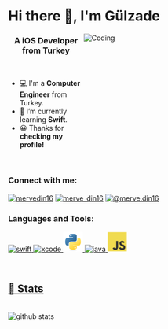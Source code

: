  <h1>  Hi there 👋, I'm Gülzade </h1>

<img align="right" alt="Coding" height="250" width="350" src="https://cdn.dribbble.com/users/2343459/screenshots/14393709/media/1f76b38bfee6b1282cf8a1ec2b773f9c.gif">


<h3 align="center">A iOS Developer from Turkey</h3>
<br/>

- 💻 I'm a **Computer Engineer** from Turkey. 
- 🌱 I’m currently learning **Swift**.
- 😀 Thanks for **checking my profile!**
  
<br>
<h3 align="left">Connect with me:</h3>
<p align="left">
<a href="https://tr.linkedin.com/in/gülzadekarataş" target="blank"><img align="center" src="https://cdn.jsdelivr.net/npm/simple-icons@3.0.1/icons/linkedin.svg" alt="mervedin16" height="30" width="40" /></a>
<a href="https://www.hackerrank.com/gulzadekrts" target="blank"><img align="center" src="https://raw.githubusercontent.com/rahuldkjain/github-profile-readme-generator/master/src/images/icons/Social/hackerrank.svg" alt="merve_din16" height="30" width="40" /></a>
<a href="https://medium.com/@gulzadekaratas" target="blank"><img align="center" src="https://cdn.jsdelivr.net/npm/simple-icons@3.0.1/icons/medium.svg" alt="@merve.din16" height="30" width="40" /></a>
</p>

<h3 align="left">Languages and Tools:</h3>
<p align="left"> <a href="https://developer.apple.com/swift/"> <img src="https://cdn.worldvectorlogo.com/logos/swift-15.svg" alt="swift" width="40" height="40"/> </a> <a href="https://developer.apple.com/xcode/" target="_blank" rel="noreferrer"> <img src="https://camo.githubusercontent.com/e2c7d7ae7293be1dea75bd7730b8bfcfdd5d14ca8579cbe54fd38b78799430c5/68747470733a2f2f646576656c6f7065722e6170706c652e636f6d2f64657369676e2f68756d616e2d696e746572666163652d67756964656c696e65732f6d61636f732f696d616765732f6170702d69636f6e2d7265616c69737469632d6d6174657269616c735f32782e706e67" alt="xcode" width="40" height="40"/> </a><a href="https://www.python.org" target="_blank" rel="noreferrer"> <img src="https://raw.githubusercontent.com/devicons/devicon/master/icons/python/python-original.svg" alt="python" width="40" height="40"/> </a><a href="https://www.java.com/en/" target="_blank" rel="noreferrer"> <img src="https://www.svgrepo.com/show/303388/java-4-logo.svg" alt="java" width="40" height="40"/> </a> <a href="https://eloquentjavascript.net/" target="_blank" rel="noreferrer"> <img src="https://raw.githubusercontent.com/devicons/devicon/master/icons/javascript/javascript-original.svg" alt="javascript" width="40" height="40"/> 
</p>
<br>

<h2>👀 Stats</h2>
<br>
<img align="left" src="https://github-readme-stats.vercel.app/api?username=gulzade&show_icons=true&include_all_commits=true&theme=blue-white&count_private=true" alt="github stats">





